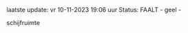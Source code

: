 laatste update: 
vr 10-11-2023 19:06   uur 
Status: FAALT - geel - 
<div class="service Y">schijfruimte</div>
